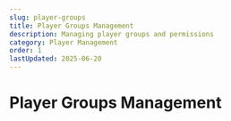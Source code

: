 ```yaml
---
slug: player-groups
title: Player Groups Management
description: Managing player groups and permissions
category: Player Management
order: 1
lastUpdated: 2025-06-20
---
```


# Player Groups Management
